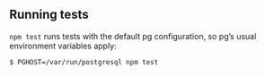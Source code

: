 ## Running tests

`npm test` runs tests with the default pg configuration, so pg’s usual environment variables apply:

```shellsession
$ PGHOST=/var/run/postgresql npm test
```
